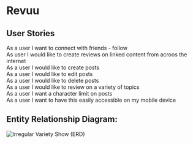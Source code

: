 # Revuu

## User Stories

As a user I want to connect with friends - follow </br>
As  user I would like to create reviews on linked content from acroos the internet </br>
As a user I would like to create posts </br>
As a user I would like to edit posts </br>
As a user I would like to delete posts </br>
As a user I would like to review on a variety of topics </br>
As a user I want a character limit on posts </br>
As a user I want to have this easily accessible on my mobile device </br>

## Entity Relationship Diagram:
![Irregular Variety Show (ERD)](https://user-images.githubusercontent.com/93102224/158083712-77ffb69e-bd88-44eb-86d2-572b19ae71a6.png)
